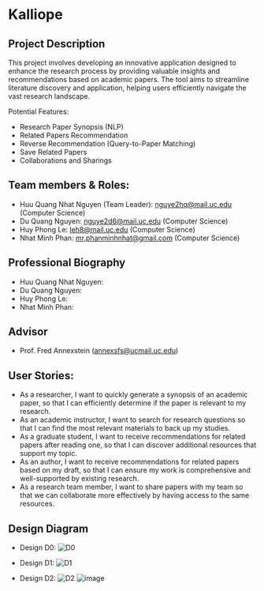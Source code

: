 # Kalliope

## Project Description
This project involves developing an innovative application designed to enhance the research process by providing valuable insights and recommendations based on academic papers. The tool aims to streamline literature discovery and application, helping users efficiently navigate the vast research landscape.

Potential Features:
- Research Paper Synopsis (NLP)
- Related Papers Recommendation
- Reverse Recommendation (Query-to-Paper Matching)
- Save Related Papers
- Collaborations and Sharings

## Team members & Roles:
- Huu Quang Nhat Nguyen (Team Leader): nguye2hq@mail.uc.edu (Computer Science)
- Du Quang Nguyen: nguye2d6@mail.uc.edu (Computer Science)
- Huy Phong Le: leh8@mail.uc.edu (Computer Science)
- Nhat Minh Phan: mr.phanminhnhat@gmail.com (Computer Science)

## Professional Biography
- Huu Quang Nhat Nguyen:
- Du Quang Nguyen: 
- Huy Phong Le:
- Nhat Minh Phan: 

## Advisor
- Prof. Fred Annexstein (annexsfs@ucmail.uc.edu)

## User Stories:
- As a researcher, I want to quickly generate a synopsis of an academic paper, so that I can efficiently determine if the paper is relevant to my research.
- As an academic instructor, I want to search for research questions so that I can find the most relevant materials to back up my studies.
- As a graduate student, I want to receive recommendations for related papers after reading one, so that I can discover additional resources that support my topic.
- As an author, I want to receive recommendations for related papers based on my draft, so that I can ensure my work is comprehensive and well-supported by existing research.
- As a research team member, I want to share papers with my team so that we can collaborate more effectively by having access to the same resources.

## Design Diagram
- Design D0:
![D0](https://github.com/user-attachments/assets/daeec297-4452-49c5-8f3c-3c14a7a36258)

- Design D1:
![D1](https://github.com/user-attachments/assets/000b758f-184e-41a9-b1ce-cde6e628d6be)

- Design D2:
![D2](https://github.com/user-attachments/assets/25afdfee-5d70-4c59-b55f-f197c5abba28)
![image](https://github.com/user-attachments/assets/fb0f1414-b488-454f-9c3f-ee7218073365)


